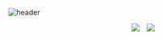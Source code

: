 ![header](https://capsule-render.vercel.app/api?type=venom&color=auto&height=300&section=header&text=Welcome%20back%20to%20my%20Channel&fontSize=60&animation=fadeIn)


<div align="center">
  <img src="https://github-readme-stats.vercel.app/api/top-langs/?username=downy1218&layout=donut&hide_border=true" style="margin-left: 30px"/>
  <a href="https://hits.seeyoufarm.com">
    <img src="https://hits.seeyoufarm.com/api/count/incr/badge.svg?url=https%3A%2F%2Fgithub.com%2Fgjbae1212%2Fhit-counter&count_bg=%23000000&title_bg=%23FFA0A0&icon=apple.svg&icon_color=%23FFFEFE&title=hits&edge_flat=false" style="margin-left: 10px"/>
  </a>
</div>



